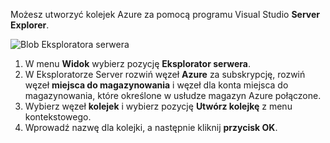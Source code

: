 Możesz utworzyć kolejek Azure za pomocą programu Visual Studio **Server Explorer**.

![Blob Eksploratora serwera][Image1]

1. W menu **Widok** wybierz pozycję **Eksplorator serwera**.
2. W Eksploratorze Server rozwiń węzeł **Azure** za subskrypcję, rozwiń węzeł **miejsca do magazynowania** i węzeł dla konta miejsca do magazynowania, które określone w usłudze magazyn Azure połączone.
3. Wybierz węzeł **kolejek** i wybierz pozycję **Utwórz kolejkę** z menu kontekstowego.
4. Wprowadź nazwę dla kolejki, a następnie kliknij **przycisk OK**.   


[Image1]: ./media/vs-create-queue-in-server-explorer/vs-storage-queues-create-in-server-explorer.png